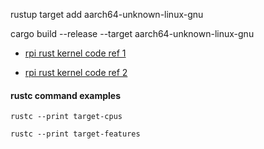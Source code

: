 
rustup target add aarch64-unknown-linux-gnu

cargo build --release --target aarch64-unknown-linux-gnu

- [rpi rust kernel code ref 1](https://github.com/rust-embedded/rust-raspberrypi-OS-tutorials)

- [rpi rust kernel code ref 2](https://github.com/wenyuzhao/Sophon)


#### rustc command examples 

    rustc --print target-cpus

    rustc --print target-features


